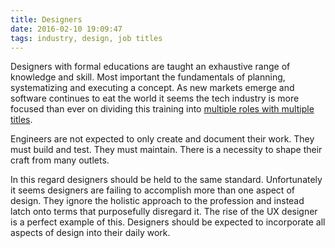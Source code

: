 ```yaml
---
title: Designers
date: 2016-02-10 19:09:47
tags: industry, design, job titles
---
```


Designers with formal educations are taught an exhaustive range of knowledge and skill. Most important the fundamentals of planning, systematizing and executing a concept. As new markets emerge and software continues to eat the world it seems the tech industry is more focused than ever on dividing this training into [multiple roles with multiple titles](http://css-tricks.com/job-titles-in-the-web-industry/).

Engineers are not expected to only create and document their work. They must build and test. They must maintain. There is a necessity to shape their craft from many outlets.

In this regard designers should be held to the same standard. Unfortunately it seems designers are failing to accomplish more than one aspect of design. They ignore the holistic approach to the profession and instead latch onto terms that purposefully disregard it. The rise of the UX designer is a perfect example of this. Designers should be expected to incorporate all aspects of design into their daily work.
